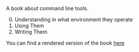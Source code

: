 A book about command line tools.

0. Understanding in what environment they operate
1. Using Them
2. Writing Them


You can find a rendered version of the book [here](https://nicoretti.github.io/cli-book/)
